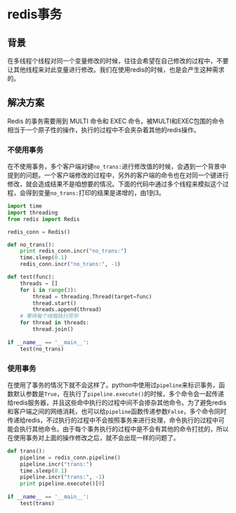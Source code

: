 # redis事务

## 背景

在多线程个线程对同一个变量修改的时候，往往会希望在自己修改的过程中，不要让其他线程来对此变量进行修改。我们在使用redis的时候，也是会产生这种需求的。

## 解决方案

Redis 的事务需要用到 MULTI 命令和 EXEC 命令，被MULTI和EXEC包围的命令相当于一个原子性的操作，执行的过程中不会夹杂着其他的redis操作。

### 不使用事务

在不使用事务，多个客户端对键`no_trans:`进行修改值的时候，会遇到一个背景中提到的问题。一个客户端修改的过程中，另外的客户端的命令也在对同一个键进行修改，就会造成结果不是咱想要的情况。下面的代码中通过多个线程来模拟这个过程，会得到变量`no_trans:`打印的结果是递增的，由1到3。

```python
import time
import threading
from redis import Redis

redis_conn = Redis()

def no_trans():
    print redis_conn.incr("no_trans:")
    time.sleep(0.1)
    redis_conn.incr("no_trans:", -1)

def test(func):
    threads = []
    for i in range(3):
        thread = threading.Thread(target=func)
        thread.start()
        threads.append(thread)
    # 等待每个线程执行完毕
    for thread in threads:
        thread.join()
    
if __name__ == '__main__':
    test(no_trans)

```

### 使用事务

在使用了事务的情况下就不会这样了。python中使用过`pipeline`来标识事务，函数默认参数是`True`，在执行了`pipeline.execute()`的时候，多个命令会一起传递给redis服务器，并且这些命中执行的过程中间不会掺杂其他命令。为了避免redis和客户端之间的网络消耗，也可以给`pipeline`函数传递参数`False`，多个命令同时传递给redis，不过执行的过程中不会按照事务来进行处理，命令执行的过程中可能会执行其他命令。由于每个事务执行的过程中是不会有其他的命令打扰的，所以在使用事务对上面的操作修改之后，就不会出现一样的问题了。

```python
def trans():
    pipeline = redis_conn.pipeline()
    pipeline.incr("trans:")
    time.sleep(0.1)
    pipeline.incr("trans:", -1)
    print pipeline.execute()[0]
    
if __name__ == '__main__':
    test(trans)

```

